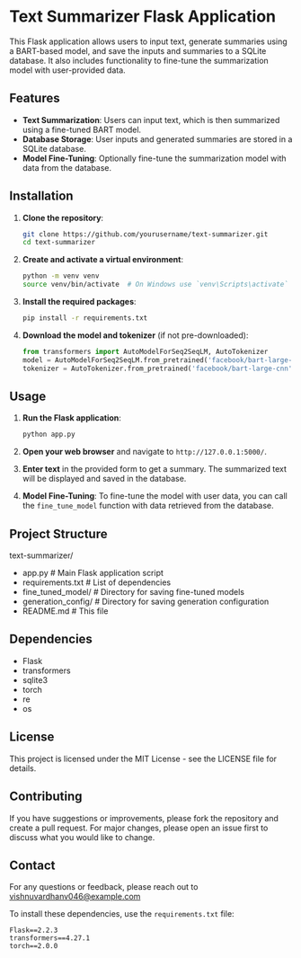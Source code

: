 # Text Summarizer Flask Application

This Flask application allows users to input text, generate summaries using a BART-based model, and save the inputs and summaries to a SQLite database. It also includes functionality to fine-tune the summarization model with user-provided data.
## Features

- **Text Summarization**: Users can input text, which is then summarized using a fine-tuned BART model.
- **Database Storage**: User inputs and generated summaries are stored in a SQLite database.
- **Model Fine-Tuning**: Optionally fine-tune the summarization model with data from the database.

## Installation

1. **Clone the repository**:
    ```bash
    git clone https://github.com/yourusername/text-summarizer.git
    cd text-summarizer
    ```

2. **Create and activate a virtual environment**:
    ```bash
    python -m venv venv
    source venv/bin/activate  # On Windows use `venv\Scripts\activate`
    ```

3. **Install the required packages**:
    ```bash
    pip install -r requirements.txt
    ```

4. **Download the model and tokenizer** (if not pre-downloaded):
    ```python
    from transformers import AutoModelForSeq2SeqLM, AutoTokenizer
    model = AutoModelForSeq2SeqLM.from_pretrained('facebook/bart-large-cnn')
    tokenizer = AutoTokenizer.from_pretrained('facebook/bart-large-cnn')
    ```

## Usage

1. **Run the Flask application**:
    ```bash
    python app.py
    ```

2. **Open your web browser** and navigate to `http://127.0.0.1:5000/`.

3. **Enter text** in the provided form to get a summary. The summarized text will be displayed and saved in the database.

4. **Model Fine-Tuning**: To fine-tune the model with user data, you can call the `fine_tune_model` function with data retrieved from the database.

## Project Structure

text-summarizer/
- app.py # Main Flask application script
- requirements.txt # List of dependencies
- fine_tuned_model/ # Directory for saving fine-tuned models
- generation_config/ # Directory for saving generation configuration
- README.md # This file


## Dependencies

- Flask
- transformers
- sqlite3
- torch
- re
- os


 ## License
This project is licensed under the MIT License - see the LICENSE file for details.

## Contributing
If you have suggestions or improvements, please fork the repository and create a pull request. For major changes, please open an issue first to discuss what you would like to change.

## Contact
For any questions or feedback, please reach out to vishnuvardhanv046@example.com
 
  
  

To install these dependencies, use the `requirements.txt` file:

```plaintext
Flask==2.2.3
transformers==4.27.1
torch==2.0.0


